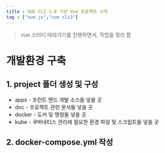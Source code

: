 ```yaml
---
title : VUE CLI 3.0 기반 Vue 프로젝트 시작
tag : ["vue.js","vue cli3"]
---
```


> vue 스터디 따라가기를 진행하면서, 작업을 정리 함



# 개발환경 구축



## 1. project 폴더 생성 및 구성

- apps - 프런트 앤드 개발 소스들 넣을 곳
- doc - 프로젝트 관련 문서들 넣을 곳
- docker - 도커 및 명령들 넣을 곳
- kube - 쿠버네티스 관리에 필요한 환경 파일 및 스크립트들 넣을 곳



## 2. docker-compose.yml 작성